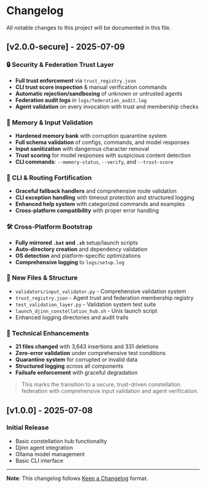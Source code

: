 # Changelog

All notable changes to this project will be documented in this file.

## [v2.0.0-secure] - 2025-07-09

### 🔒 Security & Federation Trust Layer
- **Full trust enforcement** via `trust_registry.json`
- **CLI trust score inspection** & manual verification commands
- **Automatic rejection/sandboxing** of unknown or untrusted agents
- **Federation audit logs** in `logs/federation_audit.log`
- **Agent validation** on every invocation with trust and membership checks

### 🧠 Memory & Input Validation
- **Hardened memory bank** with corruption quarantine system
- **Full schema validation** of configs, commands, and model responses
- **Input sanitization** with dangerous character removal
- **Trust scoring** for model responses with suspicious content detection
- **CLI commands**: `--memory-status`, `--verify`, and `--trust-score`

### 🧭 CLI & Routing Fortification
- **Graceful fallback handlers** and comprehensive route validation
- **CLI exception handling** with timeout protection and structured logging
- **Enhanced help system** with categorized commands and examples
- **Cross-platform compatibility** with proper error handling

### 🛠 Cross-Platform Bootstrap
- **Fully mirrored `.bat` and `.sh`** setup/launch scripts
- **Auto-directory creation** and dependency validation
- **OS detection** and platform-specific optimizations
- **Comprehensive logging** to `logs/setup.log`

### 📁 New Files & Structure
- `validators/input_validator.py` - Comprehensive validation system
- `trust_registry.json` - Agent trust and federation membership registry
- `test_validation_layer.py` - Validation system test suite
- `launch_djinn_constellation_hub.sh` - Unix launch script
- Enhanced logging directories and audit trails

### 🔧 Technical Enhancements
- **21 files changed** with 3,643 insertions and 331 deletions
- **Zero-error validation** under comprehensive test conditions
- **Quarantine system** for corrupted or invalid data
- **Structured logging** across all components
- **Failsafe enforcement** with graceful degradation

> This marks the transition to a secure, trust-driven constellation federation with comprehensive input validation and agent verification.

## [v1.0.0] - 2025-07-08

### Initial Release
- Basic constellation hub functionality
- Djinn agent integration
- Ollama model management
- Basic CLI interface

---

**Note**: This changelog follows [Keep a Changelog](https://keepachangelog.com/) format.
